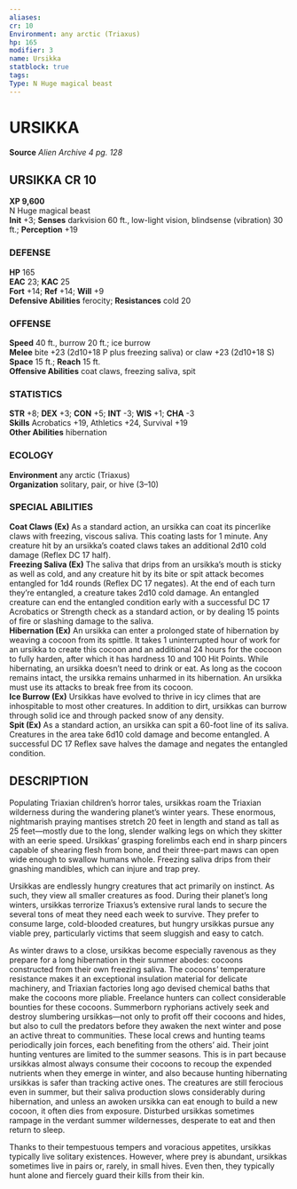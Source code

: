 ```yaml
---
aliases: 
cr: 10
Environment: any arctic (Triaxus)  
hp: 165
modifier: 3
name: Ursikka
statblock: true
tags: 
Type: N Huge magical beast  
---
```

# URSIKKA

**Source** _Alien Archive 4 pg. 128_

## URSIKKA CR 10

**XP 9,600**  
N Huge magical beast  
**Init** +3; **Senses** darkvision 60 ft., low-light vision, blindsense (vibration) 30 ft.; **Perception** +19  

### DEFENSE

**HP** 165  
**EAC** 23; **KAC** 25  
**Fort** +14; **Ref** +14; **Will** +9  
**Defensive Abilities** ferocity; **Resistances** cold 20  

### OFFENSE

**Speed** 40 ft., burrow 20 ft.; ice burrow  
**Melee** bite +23 (2d10+18 P plus freezing saliva) or claw +23 (2d10+18 S)  
**Space** 15 ft.; **Reach** 15 ft.  
**Offensive Abilities** coat claws, freezing saliva, spit

### STATISTICS

**STR** +8; **DEX** +3; **CON** +5; **INT** -3; **WIS** +1; **CHA** -3  
**Skills** Acrobatics +19, Athletics +24, Survival +19  
**Other Abilities** hibernation

### ECOLOGY

**Environment** any arctic (Triaxus)  
**Organization** solitary, pair, or hive (3–10)

### SPECIAL ABILITIES

**Coat Claws (Ex)** As a standard action, an ursikka can coat its pincerlike claws with freezing, viscous saliva. This coating lasts for 1 minute. Any creature hit by an ursikka’s coated claws takes an additional 2d10 cold damage (Reflex DC 17 half).  
**Freezing Saliva (Ex)** The saliva that drips from an ursikka’s mouth is sticky as well as cold, and any creature hit by its bite or spit attack becomes entangled for 1d4 rounds (Reflex DC 17 negates). At the end of each turn they’re entangled, a creature takes 2d10 cold damage. An entangled creature can end the entangled condition early with a successful DC 17 Acrobatics or Strength check as a standard action, or by dealing 15 points of fire or slashing damage to the saliva.  
**Hibernation (Ex)** An ursikka can enter a prolonged state of hibernation by weaving a cocoon from its spittle. It takes 1 uninterrupted hour of work for an ursikka to create this cocoon and an additional 24 hours for the cocoon to fully harden, after which it has hardness 10 and 100 Hit Points. While hibernating, an ursikka doesn’t need to drink or eat. As long as the cocoon remains intact, the ursikka remains unharmed in its hibernation. An ursikka must use its attacks to break free from its cocoon.  
**Ice Burrow (Ex)** Ursikkas have evolved to thrive in icy climes that are inhospitable to most other creatures. In addition to dirt, ursikkas can burrow through solid ice and through packed snow of any density.  
**Spit (Ex)** As a standard action, an ursikka can spit a 60-foot line of its saliva. Creatures in the area take 6d10 cold damage and become entangled. A successful DC 17 Reflex save halves the damage and negates the entangled condition.

## DESCRIPTION

Populating Triaxian children’s horror tales, ursikkas roam the Triaxian wilderness during the wandering planet’s winter years. These enormous, nightmarish praying mantises stretch 20 feet in length and stand as tall as 25 feet—mostly due to the long, slender walking legs on which they skitter with an eerie speed. Ursikkas’ grasping forelimbs each end in sharp pincers capable of shearing flesh from bone, and their three-part maws can open wide enough to swallow humans whole. Freezing saliva drips from their gnashing mandibles, which can injure and trap prey.

Ursikkas are endlessly hungry creatures that act primarily on instinct. As such, they view all smaller creatures as food. During their planet’s long winters, ursikkas terrorize Triaxus’s extensive rural lands to secure the several tons of meat they need each week to survive. They prefer to consume large, cold-blooded creatures, but hungry ursikkas pursue any viable prey, particularly victims that seem sluggish and easy to catch.

As winter draws to a close, ursikkas become especially ravenous as they prepare for a long hibernation in their summer abodes: cocoons constructed from their own freezing saliva. The cocoons’ temperature resistance makes it an exceptional insulation material for delicate machinery, and Triaxian factories long ago devised chemical baths that make the cocoons more pliable. Freelance hunters can collect considerable bounties for these cocoons. Summerborn ryphorians actively seek and destroy slumbering ursikkas—not only to profit off their cocoons and hides, but also to cull the predators before they awaken the next winter and pose an active threat to communities. These local crews and hunting teams periodically join forces, each benefiting from the others’ aid. Their joint hunting ventures are limited to the summer seasons. This is in part because ursikkas almost always consume their cocoons to recoup the expended nutrients when they emerge in winter, and also because hunting hibernating ursikkas is safer than tracking active ones. The creatures are still ferocious even in summer, but their saliva production slows considerably during hibernation, and unless an awoken ursikka can eat enough to build a new cocoon, it often dies from exposure. Disturbed ursikkas sometimes rampage in the verdant summer wildernesses, desperate to eat and then return to sleep.

Thanks to their tempestuous tempers and voracious appetites, ursikkas typically live solitary existences. However, where prey is abundant, ursikkas sometimes live in pairs or, rarely, in small hives. Even then, they typically hunt alone and fiercely guard their kills from their kin.
